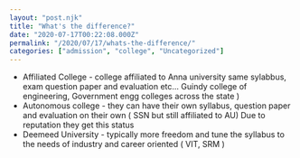 ```yaml
---
layout: "post.njk"
title: "What's the difference?"
date: "2020-07-17T00:22:08.000Z"
permalink: "/2020/07/17/whats-the-difference/"
categories: ["admission", "college", "Uncategorized"]
---
```


<!-- wp:list -->
<ul><li>Affiliated College - college affiliated to Anna university same sylabbus, exam question paper and evaluation etc... Guindy college of engineering, Government engg colleges across the state )</li><li>Autonomous college - they can have their own syllabus, question paper and evaluation on their own ( SSN but still affiliated to AU) Due to reputation they get this status</li><li>Deemeed University - typically more freedom and tune the syllabus to the needs of industry and career oriented ( VIT, SRM )</li></ul>
<!-- /wp:list -->
